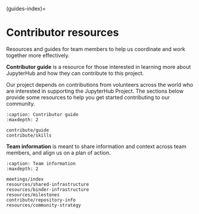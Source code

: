 (guides-index)=

# Contributor resources

Resources and guides for team members to help us coordinate and work together more effectively.

**Contributor guide** is a resource for those interested in learning more about JupyterHub and how they can contribute to this project.

Our project depends on contributions from volunteers across the world who are interested in supporting the JupyterHub Project.
The sections below provide some resources to help you get started contributing to our community.

```{toctree}
:caption: Contributor guide
:maxdepth: 2

contribute/guide
contribute/skills
```

**Team information** is meant to share information and context across team members, and align us on a plan of action.

```{toctree}
:caption: Team information
:maxdepth: 2

meetings/index
resources/shared-infrastructure
resources/binder-infrastructure
resources/milestones
contribute/repository-info
resources/community-strategy
```
